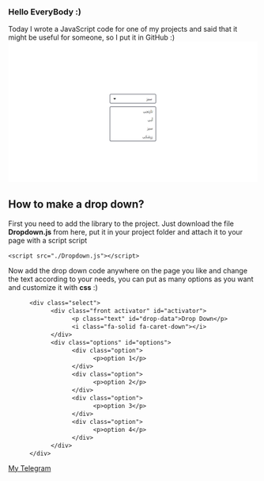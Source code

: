 ### Hello EveryBody :)
Today I wrote a JavaScript code for one of my projects and said that it might be useful for someone, so I put it in GitHub :)
![](./Simple.png)

## How to make a drop down?

First you need to add the library to the project.
Just download the file **Dropdown.js** from here, put it in your project folder and attach it to your page with a script script

```
<script src="./Dropdown.js"></script>
```

Now add the drop down code anywhere on the page you like and change the text according to your needs, you can put as many options as you want and customize it with **css** :)
```
      <div class="select">
            <div class="front activator" id="activator">
                  <p class="text" id="drop-data">Drop Down</p>
                  <i class="fa-solid fa-caret-down"></i>
            </div>
            <div class="options" id="options">
                  <div class="option">
                        <p>option 1</p>
                  </div>
                  <div class="option">
                        <p>option 2</p>
                  </div>
                  <div class="option">
                        <p>option 3</p>
                  </div>
                  <div class="option">
                        <p>option 4</p>
                  </div>
            </div>
      </div>
```

[My Telegram](https://t.me/DevdoodSupport)
